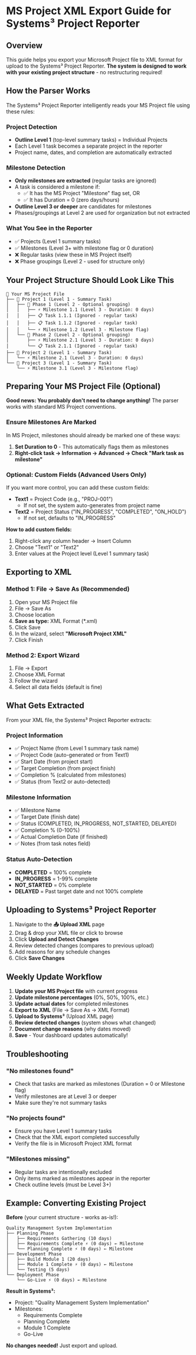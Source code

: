 # MS Project XML Export Guide for Systems³ Project Reporter

## Overview
This guide helps you export your Microsoft Project file to XML format for upload to the Systems³ Project Reporter. **The system is designed to work with your existing project structure** - no restructuring required!

## How the Parser Works

The Systems³ Project Reporter intelligently reads your MS Project file using these rules:

### Project Detection
- **Outline Level 1** (top-level summary tasks) = Individual Projects
- Each Level 1 task becomes a separate project in the reporter
- Project name, dates, and completion are automatically extracted

### Milestone Detection
- **Only milestones are extracted** (regular tasks are ignored)
- A task is considered a milestone if:
  - ✅ It has the MS Project "Milestone" flag set, OR
  - ✅ It has Duration = 0 (zero days/hours)
- **Outline Level 3 or deeper** are candidates for milestones
- Phases/groupings at Level 2 are used for organization but not extracted

### What You See in the Reporter
- ✅ Projects (Level 1 summary tasks)
- ✅ Milestones (Level 3+ with milestone flag or 0 duration)
- ❌ Regular tasks (view these in MS Project itself)
- ❌ Phase groupings (Level 2 - used for structure only)

## Your Project Structure Should Look Like This

```
📁 Your MS Project File
├── 🎯 Project 1 (Level 1 - Summary Task)
│   ├── 📂 Phase 1 (Level 2 - Optional grouping)
│   │   ├── ⚡ Milestone 1.1 (Level 3 - Duration: 0 days)
│   │   ├── 📋 Task 1.1.1 (Ignored - regular task)
│   │   ├── 📋 Task 1.1.2 (Ignored - regular task)
│   │   └── ⚡ Milestone 1.2 (Level 3 - Milestone flag)
│   └── 📂 Phase 2 (Level 2 - Optional grouping)
│       ├── ⚡ Milestone 2.1 (Level 3 - Duration: 0 days)
│       └── 📋 Task 2.1.1 (Ignored - regular task)
├── 🎯 Project 2 (Level 1 - Summary Task)
│   └── ⚡ Milestone 2.1 (Level 3 - Duration: 0 days)
└── 🎯 Project 3 (Level 1 - Summary Task)
    └── ⚡ Milestone 3.1 (Level 3 - Milestone flag)
```

## Preparing Your MS Project File (Optional)

**Good news: You probably don't need to change anything!** The parser works with standard MS Project conventions.

### Ensure Milestones Are Marked
In MS Project, milestones should already be marked one of these ways:
1. **Set Duration to 0** - This automatically flags them as milestones
2. **Right-click task → Information → Advanced → Check "Mark task as milestone"**

### Optional: Custom Fields (Advanced Users Only)
If you want more control, you can add these custom fields:

- **Text1** = Project Code (e.g., "PROJ-001")
  - If not set, the system auto-generates from project name
- **Text2** = Project Status ("IN_PROGRESS", "COMPLETED", "ON_HOLD")
  - If not set, defaults to "IN_PROGRESS"

**How to add custom fields:**
1. Right-click any column header → Insert Column
2. Choose "Text1" or "Text2"
3. Enter values at the Project level (Level 1 summary task)

## Exporting to XML

### Method 1: File → Save As (Recommended)
1. Open your MS Project file
2. File → Save As
3. Choose location
4. **Save as type:** XML Format (*.xml)
5. Click Save
6. In the wizard, select **"Microsoft Project XML"**
7. Click Finish

### Method 2: Export Wizard
1. File → Export
2. Choose XML Format
3. Follow the wizard
4. Select all data fields (default is fine)

## What Gets Extracted

From your XML file, the Systems³ Project Reporter extracts:

### Project Information
- ✅ Project Name (from Level 1 summary task name)
- ✅ Project Code (auto-generated or from Text1)
- ✅ Start Date (from project start)
- ✅ Target Completion (from project finish)
- ✅ Completion % (calculated from milestones)
- ✅ Status (from Text2 or auto-detected)

### Milestone Information
- ✅ Milestone Name
- ✅ Target Date (finish date)
- ✅ Status (COMPLETED, IN_PROGRESS, NOT_STARTED, DELAYED)
- ✅ Completion % (0-100%)
- ✅ Actual Completion Date (if finished)
- ✅ Notes (from task notes field)

### Status Auto-Detection
- **COMPLETED** = 100% complete
- **IN_PROGRESS** = 1-99% complete
- **NOT_STARTED** = 0% complete
- **DELAYED** = Past target date and not 100% complete

## Uploading to Systems³ Project Reporter

1. Navigate to the **📤 Upload XML** page
2. Drag & drop your XML file or click to browse
3. Click **Upload and Detect Changes**
4. Review detected changes (compares to previous upload)
5. Add reasons for any schedule changes
6. Click **Save Changes**

## Weekly Update Workflow

1. **Update your MS Project file** with current progress
2. **Update milestone percentages** (0%, 50%, 100%, etc.)
3. **Update actual dates** for completed milestones
4. **Export to XML** (File → Save As → XML Format)
5. **Upload to Systems³** (Upload XML page)
6. **Review detected changes** (system shows what changed)
7. **Document change reasons** (why dates moved)
8. **Save** - Your dashboard updates automatically!

## Troubleshooting

### "No milestones found"
- Check that tasks are marked as milestones (Duration = 0 or Milestone flag)
- Verify milestones are at Level 3 or deeper
- Make sure they're not summary tasks

### "No projects found"
- Ensure you have Level 1 summary tasks
- Check that the XML export completed successfully
- Verify the file is in Microsoft Project XML format

### "Milestones missing"
- Regular tasks are intentionally excluded
- Only items marked as milestones appear in the reporter
- Check outline levels (must be Level 3+)

## Example: Converting Existing Project

**Before** (your current structure - works as-is!):
```
Quality Management System Implementation
├── Planning Phase
│   ├── Requirements Gathering (10 days)
│   ├── Requirements Complete ⚡ (0 days) ← Milestone
│   └── Planning Complete ⚡ (0 days) ← Milestone
├── Development Phase
│   ├── Build Module 1 (20 days)
│   ├── Module 1 Complete ⚡ (0 days) ← Milestone
│   └── Testing (5 days)
└── Deployment Phase
    └── Go-Live ⚡ (0 days) ← Milestone
```

**Result in Systems³:**
- Project: "Quality Management System Implementation"
- Milestones: 
  - Requirements Complete
  - Planning Complete
  - Module 1 Complete
  - Go-Live

**No changes needed!** Just export and upload.
